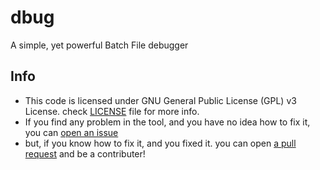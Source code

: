 # dbug
A simple, yet powerful Batch File debugger

## Info
- This code is licensed under GNU General Public License (GPL) v3 License. check [LICENSE](https://github.com/s-ar2005/dbug/blob/main/LICENSE) file for more info.
- If you find any problem in the tool, and you have no idea how to fix it, you can [open an issue](https://github.com/s-ar2005/dbug/issues)
- but, if you know how to fix it, and you fixed it. you can open [a pull request](https://github.com/s-ar2005/dbug/pulls) and be a contributer!
